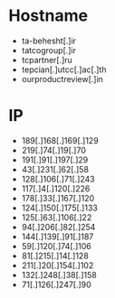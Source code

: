 # Hostname
- ta-behesht[.]ir
- tatcogroup[.]ir
- tcpartner[.]ru
- tepcian[.]utcc[.]ac[.]th
- ourproductreview[.]in

# IP
- 189[.]168[.]169[.]129
- 219[.]74[.]19[.]70
- 191[.]91[.]197[.]29
- 43[.]231[.]62[.]58
- 128[.]106[.]71[.]243
- 117[.]4[.]120[.]226
- 178[.]33[.]167[.]120
- 124[.]150[.]175[.]133
- 125[.]63[.]106[.]22
- 94[.]206[.]82[.]254
- 144[.]139[.]91[.]187
- 59[.]120[.]74[.]106
- 81[.]215[.]14[.]128
- 211[.]20[.]154[.]102
- 132[.]248[.]38[.]158
- 71[.]126[.]247[.]90
